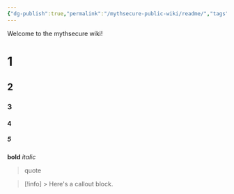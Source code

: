 ```yaml
---
{"dg-publish":true,"permalink":"/mythsecure-public-wiki/readme/","tags":["gardenEntry"]}
---
```



Welcome to the mythsecure wiki!

# 1

## 2

### 3

#### 4

##### 5

**bold**
_italic_

> quote

> [!info] > Here's a callout block.





